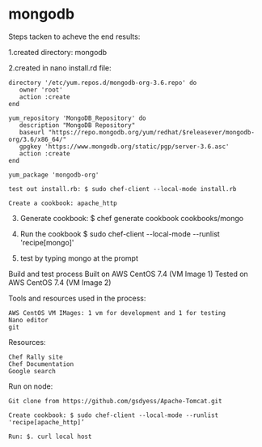 # mongodb


Steps tacken to acheve the end results:

1.created directory: mongodb

2.created in nano install.rd file:

    directory '/etc/yum.repos.d/mongodb-org-3.6.repo' do
       owner 'root'
       action :create
    end

    yum_repository 'MongoDB_Repository' do
       description "MongoDB Repository"
       baseurl "https://repo.mongodb.org/yum/redhat/$releasever/mongodb-org/3.6/x86_64/"
       gpgkey 'https://www.mongodb.org/static/pgp/server-3.6.asc'
       action :create
    end

    yum_package 'mongodb-org'

    test out install.rb: $ sudo chef-client --local-mode install.rb

    Create a cookbook: apache_http

 3. Generate cookbook: $ chef generate cookbook cookbooks/mongo

 4. Run the cookbook $ sudo chef-client --local-mode --runlist 'recipe[mongo]'

 5. test by typing mongo at the prompt

Build and test process Built on AWS CentOS 7.4 (VM Image 1) Tested on AWS CentOS 7.4 (VM Image 2)

Tools and resources used in the process:

    AWS CentOS VM IMages: 1 vm for development and 1 for testing
    Nano editor
    git

Resources:

    Chef Rally site
    Chef Documentation
    Google search

Run on node:

    Git clone from https://github.com/gsdyess/Apache-Tomcat.git

    Create cookbook: $ sudo chef-client --local-mode --runlist 'recipe[apache_http]’

    Run: $. curl local host
